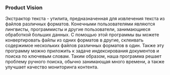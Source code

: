 ### Product Vision

Экстрактор текста - утилита, предназначенная для извлечения текста из файлов различных форматов. Конечными пользователями являются лингвисты, программисты и другие пользователи, занимающиеся обработкой больших данных. С помощью этой программы вы можете конвертировать файлы из одних форматов в другие, склеивать содержимое нескольких файлов различных форматов в один. Также эту программу можно приложить к задаче индексирования документов и поиска по ключевым словам. Таким образом, наша программа решает проблему ручного поиска, обычно занимающая много времени, а также улучшает качество мониторинга контента.